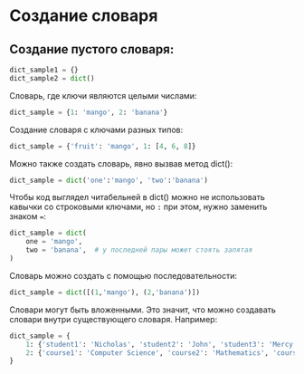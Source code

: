 # Создание словаря

## Создание пустого словаря:

```python
dict_sample1 = {}
dict_sample2 = dict()
```

Cловарь, где ключи являются целыми числами:

```python
dict_sample = {1: 'mango', 2: 'banana'}
```

Создание словаря с ключами разных типов:

```python
dict_sample = {'fruit': 'mango', 1: [4, 6, 8]}
```

Можно также создать словарь, явно вызвав метод dict():

```python
dict_sample = dict('one':'mango', 'two':'banana')
```
Чтобы код выглядел читабельней в dict() можно не использовать кавычки со строковыми ключами, но `:` при этом, нужно заменить знаком `=`:

```python
dict_sample = dict(
    one = 'mango',
    two = 'banana',  # у последней пары может стоять запятая
)
```

Словарь можно создать с помощью последовательности:

```python
dict_sample = dict([(1,'mango'), (2,'banana')])
```

Словари могут быть вложенными. Это значит, что можно создавать словари внутри существующего словаря. Например:

```python
dict_sample = {
    1: {'student1': 'Nicholas', 'student2': 'John', 'student3': 'Mercy'}, 
    2: {'course1': 'Computer Science', 'course2': 'Mathematics', 'course3': 'Accounting'}
}
```


